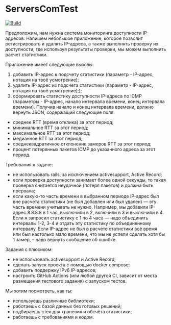 # ServersComTest

[![Build](https://github.com/yurusov/servers-com-test/actions/workflows/docker-build.yml/badge.svg)](https://github.com/yurusov/servers-com-test/actions/workflows/docker-build.yml)



Предположим, нам нужна система мониторинга доступности IP-адресов. Напишем небольшое приложение, которое позволит регистрировать и удалять IP-адреса, а также выполнять проверку их доступности, где используя результаты проверки, мы можем выполнить расчет статистики.

Приложение имеет следующие вызовы:
1) добавить IP-адрес к подсчету статистики (параметр - IP-адрес, нотация на твоё усмотрение);
2) удалить IP-адрес из подсчета статистики (параметр - IP-адрес, нотация на твоё усмотрение););
3) сформировать статистику доступности IP-адреса по ICMP (параметры - IP-адрес, начало интервала времени, конец интервала времени).
Получив начало и конец интервала времени, должно вернуть JSON, содержащий следующие поля:
- среднее RTT (время отклика) за этот период;
- минимальное RTT за этот период;
- максимальное RTT за этот период;
- медианное RTT за этот период;
- среднеквадратичное отклонение замеров RTT за этот период;
- процент потерянных пакетов ICMP до указанного адреса за этот период.

Требования к задаче:
- не использовать rails, за исключением activesupport, Active Record;
- если проверка доступности занимает более одной секунды, то такая проверка считается неудачной (потеря пакетов) и должна быть прервана;
- если какую-то часть времени в выбранном периоде IP-адрес был вне расчета статистики (не был добавлен или был удален) — эту часть времени учитывать не нужно. Например, мы добавили IP-адрес 8.8.8.8 в 1 час, выключили в 2, включили в 3 и выключили в 4. Если я запросил статистику с 1 по 4 часа — надо объединить интервалы 1-2, 3-4 и отдать эту статистику по объединенному интервалу. Если IP-адрес не был в расчете статистики всё время или был настолько мало времени, что мы не успели сделать хотя бы 1 замер, – надо вернуть сообщение об ошибке.

Задания с плюсиком:
- не использовать activesupport и Active Record;
- сделать запуск проекта с помощью docker compose;
- добавить поддержку IPv6 IP-адресов;
- настроить GitHub Actions (или любой другой CI, зависит от места размещения тестового задания) с запуском тестов.

Мы хотим посмотреть, как ты:
- используешь различные библиотеки;
- работаешь с базой данных без готовых решений;
- подбираешь стек для хранения и обсчёта статистики;
- работаешь с требованиями и кодом.


